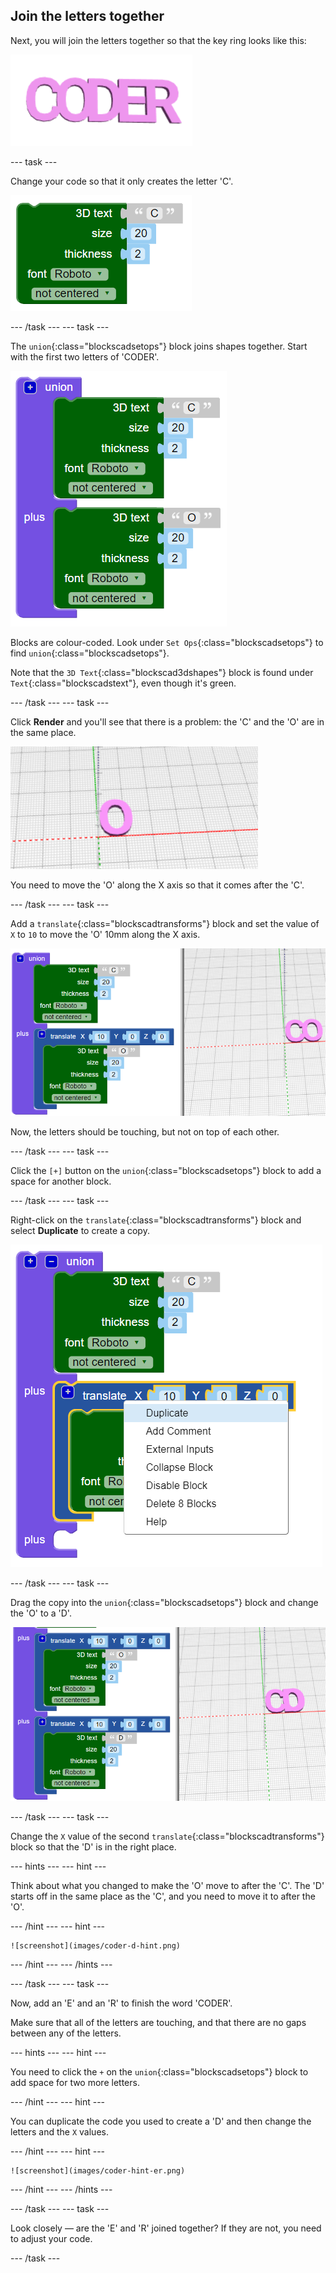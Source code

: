 ## Join the letters together

Next, you will join the letters together so that the key ring looks like this:

![screenshot](images/coder-letters-joined.png) 

--- task ---

Change your code so that it only creates the letter 'C'.

![screenshot](images/coder-c.png) 

--- /task ---
--- task ---

The `union`{:class="blockscadsetops"} block joins shapes together. Start with the first two letters of 'CODER'. 

![screenshot](images/coder-co.png) 
	
Blocks are colour-coded. Look under `Set Ops`{:class="blockscadsetops"} to find `union`{:class="blockscadsetops"}. 
	
Note that the `3D Text`{:class="blockscad3dshapes"} block is found under `Text`{:class="blockscadstext"}, even though it's green. 

--- /task ---
--- task ---	

Click **Render** and you'll see that there is a problem: the 'C' and the 'O' are in the same place. 

![screenshot](images/coder-same-place.png)
		
You need to move the 'O' along the X axis so that it comes after the 'C'. 

--- /task ---
--- task ---	

Add a `translate`{:class="blockscadtransforms"} block and set the value of `X` to `10` to move the 'O' 10mm along the X axis. 
	
![screenshot](images/coder-translate.png) 
	
Now, the letters should be touching, but not on top of each other. 

--- /task ---
--- task ---	

Click the `[+]` button on the `union`{:class="blockscadsetops"} block to add a space for another block. 

--- /task ---
--- task ---

Right-click on the `translate`{:class="blockscadtransforms"} block and select **Duplicate** to create a copy. 

![screenshot](images/coder-duplicate.png) 
	
--- /task ---
--- task ---

Drag the copy into the `union`{:class="blockscadsetops"} block and change the 'O' to a 'D'.
	
![screenshot](images/coder-d.png) 

--- /task ---
--- task ---

Change the `X` value of the second `translate`{:class="blockscadtransforms"} block so that the 'D' is in the right place. 

--- hints ---
--- hint ---

Think about what you changed to make the 'O' move to after the 'C'. The 'D' starts off in the same place as the 'C', and you need to move it to after the 'O'. 

--- /hint ---
--- hint ---

	![screenshot](images/coder-d-hint.png) 
  
--- /hint ---
--- /hints ---

--- /task ---
--- task ---

Now, add an 'E' and an 'R' to finish the word 'CODER'. 

Make sure that all of the letters are touching, and that there are no gaps between any of the letters.

--- hints ---
--- hint ---

You need to click the `+` on the `union`{:class="blockscadsetops"} block to add space for two more letters. 

--- /hint ---
--- hint ---

You can duplicate the code you used to create a 'D' and then change the letters and the `X` values. 

--- /hint ---
--- hint ---

	![screenshot](images/coder-hint-er.png) 
  
--- /hint ---
--- /hints ---

--- /task ---
--- task ---

Look closely — are the 'E' and 'R' joined together? If they are not, you need to adjust your code. 

--- /task ---

